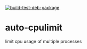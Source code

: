 [![build-test-deb-package](https://github.com/Balou9/auto-cpulimit/workflows/release/badge.svg)](https://github.com/Balou9/auto-cpulimit/actions)

# auto-cpulimit

limit cpu usage of multiple processes
